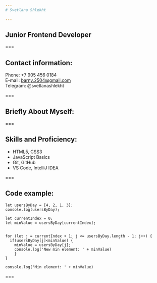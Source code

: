 ```yaml
---
# Svetlana Shlekht

---
```

## Junior Frontend Developer

===


## Contact information:

Phone: +7 905 456 0184  
E-mail: barny.2504@gmail.com  
Telegram: @svetlanashlekht

===


## Briefly About Myself:



===


## Skills and Proficiency:

* HTML5, CSS3
* JavaScript Basics
* Git, GitHub
* VS Code, IntelliJ IDEA

===

## Code example:

``` 
let usersByDay = [4, 2, 1, 3];
console.log(usersByDay);

let currentIndex = 0;
let minValue = usersByDay[currentIndex];


for (let j = currentIndex + 1; j <= usersByDay.length - 1; j++) {
  if(usersByDay[j]<minValue) {
    minValue = usersByDay[j];
    console.log('New min element: ' + minValue)
    }
}

console.log('Min element: ' + minValue)

```
===


